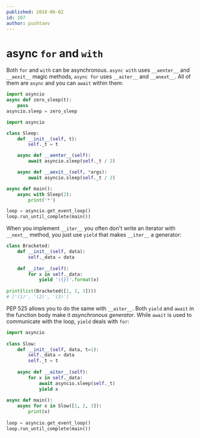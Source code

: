 ```yaml
---
published: 2018-06-02
id: 107
author: pushtaev
---
```


# async `for` and `with`

Both `for` and `with` can be asynchronous. `async with` uses `__aenter__`  and `__aexit__` magic methods, `async for` uses `__aiter__` and `__anext__`.
All of them are `async` and you can `await` within them:

```python {hide}
import asyncio
async def zero_sleep(t):
    pass
asyncio.sleep = zero_sleep
```

```python {continue} {no-print}
import asyncio

class Sleep:
    def __init__(self, t):
        self._t = t

    async def __aenter__(self):
        await asyncio.sleep(self._t / 2)

    async def __aexit__(self, *args):
        await asyncio.sleep(self._t / 2)

async def main():
    async with Sleep(2):
        print('*')

loop = asyncio.get_event_loop()
loop.run_until_complete(main())
```

When you implement `__iter__` you often don't write an iterator with `__next__` method, you just use `yield`  that makes `__iter__` a generator:

```python {continue} {no-print}
class Bracketed:                  
    def __init__(self, data):     
        self._data = data         
                                  
    def __iter__(self):           
        for x in self._data:      
            yield '({})'.format(x)
                                  
print(list(Bracketed([1, 2, 3]))) 
# ['(1)', '(2)', '(3)']
```

PEP 525 allows you to do the same with `__aiter__`. Both `yield` and `await` in the function body make it *asynchronous generator*. While `await` is used to communicate with the loop, `yield` deals with `for`:

```python {continue} {no-print}
import asyncio                          
                                        
class Slow:                             
    def __init__(self, data, t=1):      
        self._data = data               
        self._t = t                     
                                        
    async def __aiter__(self):          
        for x in self._data:            
            await asyncio.sleep(self._t)
            yield x                     
                                        
async def main():                       
    async for x in Slow([1, 2, 3]):     
        print(x)                        
                                        
loop = asyncio.get_event_loop()         
loop.run_until_complete(main())
```
